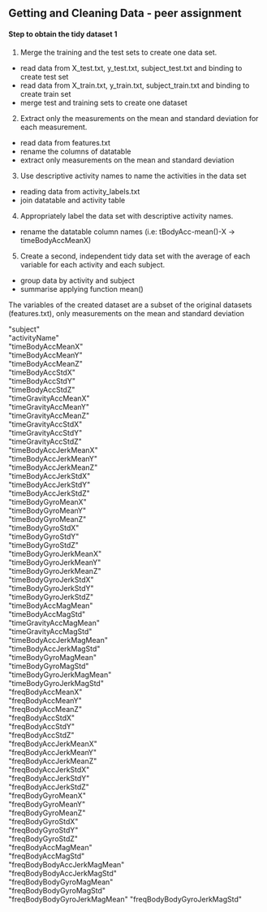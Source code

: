## Getting and Cleaning Data - peer assignment

#### Step to obtain the tidy dataset 1

1. Merge the training and the test sets to create one data set.
  * read data from X_test.txt, y_test.txt, subject_test.txt and binding to create test set
  * read data from X_train.txt, y_train.txt, subject_train.txt and binding to create train set
  * merge test and training sets to create one dataset 

2. Extract only the measurements on the mean and standard deviation for each measurement. 
  * read data from features.txt 
  * rename the columns of datatable
  * extract only measurements on the mean and standard deviation

3. Use descriptive activity names to name the activities in the data set
  * reading data from activity_labels.txt
  * join datatable and activity table 

4. Appropriately label the data set with descriptive activity names. 
  * rename the datatable column names (i.e: tBodyAcc-mean()-X -> timeBodyAccMeanX)

5. Create a second, independent tidy data set with the average of each variable for each activity and each subject. 
  * group data by activity and subject
  * summarise applying function mean()

The variables of the created dataset are a subset of the original datasets (features.txt), only measurements on the mean and standard deviation 

"subject"                     
"activityName"                
"timeBodyAccMeanX"            
"timeBodyAccMeanY"            
"timeBodyAccMeanZ"           
"timeBodyAccStdX"             
"timeBodyAccStdY"             
"timeBodyAccStdZ"             
"timeGravityAccMeanX"         
"timeGravityAccMeanY"        
"timeGravityAccMeanZ"         
"timeGravityAccStdX"          
"timeGravityAccStdY"          
"timeGravityAccStdZ"          
"timeBodyAccJerkMeanX"       
"timeBodyAccJerkMeanY"        
"timeBodyAccJerkMeanZ"        
"timeBodyAccJerkStdX"         
"timeBodyAccJerkStdY"         
"timeBodyAccJerkStdZ"        
"timeBodyGyroMeanX"           
"timeBodyGyroMeanY"           
"timeBodyGyroMeanZ"           
"timeBodyGyroStdX"            
"timeBodyGyroStdY"           
"timeBodyGyroStdZ"            
"timeBodyGyroJerkMeanX"       
"timeBodyGyroJerkMeanY"       
"timeBodyGyroJerkMeanZ"       
"timeBodyGyroJerkStdX"       
"timeBodyGyroJerkStdY"        
"timeBodyGyroJerkStdZ"        
"timeBodyAccMagMean"          
"timeBodyAccMagStd"           
"timeGravityAccMagMean"      
"timeGravityAccMagStd"        
"timeBodyAccJerkMagMean"      
"timeBodyAccJerkMagStd"       
"timeBodyGyroMagMean"         
"timeBodyGyroMagStd"         
"timeBodyGyroJerkMagMean"     
"timeBodyGyroJerkMagStd"      
"freqBodyAccMeanX"            
"freqBodyAccMeanY"            
"freqBodyAccMeanZ"           
"freqBodyAccStdX"             
"freqBodyAccStdY"             
"freqBodyAccStdZ"             
"freqBodyAccJerkMeanX"        
"freqBodyAccJerkMeanY"       
"freqBodyAccJerkMeanZ"        
"freqBodyAccJerkStdX"         
"freqBodyAccJerkStdY"         
"freqBodyAccJerkStdZ"         
"freqBodyGyroMeanX"          
"freqBodyGyroMeanY"           
"freqBodyGyroMeanZ"           
"freqBodyGyroStdX"            
"freqBodyGyroStdY"            
"freqBodyGyroStdZ"           
"freqBodyAccMagMean"          
"freqBodyAccMagStd"           
"freqBodyBodyAccJerkMagMean"  
"freqBodyBodyAccJerkMagStd"   
"freqBodyBodyGyroMagMean"    
"freqBodyBodyGyroMagStd"      
"freqBodyBodyGyroJerkMagMean" 
"freqBodyBodyGyroJerkMagStd" 
